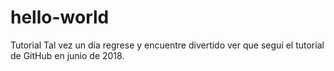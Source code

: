 # hello-world
Tutorial
Tal vez un día regrese y encuentre divertido ver que seguí el tutorial de GitHub en junio de 2018. 
